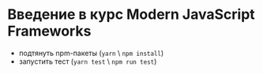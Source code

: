 # Введение в курс Modern JavaScript Frameworks 
* подтянуть npm-пакеты (`yarn` \ `npm install`)
* запустить тест (`yarn test` \ `npm run test`)

